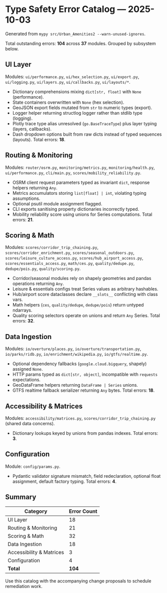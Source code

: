# Type Safety Error Catalog — 2025-10-03

Generated from `mypy src/Urban_Amenities2 --warn-unused-ignores`.

Total outstanding errors: **104** across **37** modules. Grouped by subsystem below.

## UI Layer
Modules: `ui/performance.py`, `ui/hex_selection.py`, `ui/export.py`, `ui/logging.py`, `ui/layers.py`, `ui/callbacks.py`, `ui/layouts/*`.
- Dictionary comprehensions mixing `dict[str, float]` with `None` (performance).
- State containers overwritten with `None` (hex selection).
- GeoJSON export fields mutated from `str` to numeric types (export).
- Logger helper returning structlog logger rather than stdlib type (logging).
- Plotly trace type alias unresolved (`go.BaseTraceType`) plus layer typing (layers, callbacks).
- Dash dropdown options built from raw dicts instead of typed sequences (layouts).
Total errors: **18**.

## Routing & Monitoring
Modules: `router/osrm.py`, `monitoring/metrics.py`, `monitoring/health.py`, `ui/performance.py`, `cli/main.py`, `scores/mobility_reliability.py`.
- OSRM client request parameters typed as invariant `dict`, response helpers returning `Any`.
- Metrics accumulators storing `list[float] | int`, violating typing assumptions.
- Optional psutil module assignment flagged.
- CLI exports sanitising property dictionaries incorrectly typed.
- Mobility reliability score using unions for Series computations.
Total errors: **21**.

## Scoring & Math
Modules: `scores/corridor_trip_chaining.py`, `scores/corridor_enrichment.py`, `scores/seasonal_outdoors.py`, `scores/leisure_culture_access.py`, `scores/hub_airport_access.py`, `scores/essentials_access.py`, `math/ces.py`, `quality/dedupe.py`, `dedupe/pois.py`, `quality/scoring.py`.
- Corridor/seasonal modules rely on shapely geometries and pandas operations returning `Any`.
- Leisure & essentials configs treat Series values as arbitrary hashables.
- Hub/airport score dataclasses declare `__slots__` conflicting with class vars.
- Math helpers (`ces`, `quality/dedupe`, `dedupe/pois`) return untyped ndarrays.
- Quality scoring selectors operate on unions and return `Any` Series.
Total errors: **32**.

## Data Ingestion
Modules: `io/overture/places.py`, `io/overture/transportation.py`, `io/parks/ridb.py`, `io/enrichment/wikipedia.py`, `io/gtfs/realtime.py`.
- Optional dependency fallbacks (`google.cloud.bigquery`, shapely) assigned `None`.
- HTTP params typed as `dict[str, object]`, incompatible with `requests` expectations.
- GeoDataFrame helpers returning `DataFrame | Series` unions.
- GTFS realtime fallback serializer returning `Any` bytes.
Total errors: **18**.

## Accessibility & Matrices
Modules: `accessibility/matrices.py`, `scores/corridor_trip_chaining.py` (shared data concerns).
- Dictionary lookups keyed by unions from pandas indexes.
Total errors: **3**.

## Configuration
Module: `config/params.py`.
- Pydantic validator signature mismatch, field redeclaration, optional float assignment, default factory typing.
Total errors: **4**.

## Summary
| Category | Error Count |
| --- | --- |
| UI Layer | 18 |
| Routing & Monitoring | 21 |
| Scoring & Math | 32 |
| Data Ingestion | 18 |
| Accessibility & Matrices | 3 |
| Configuration | 4 |
| **Total** | **104** |

Use this catalog with the accompanying change proposals to schedule remediation work.
